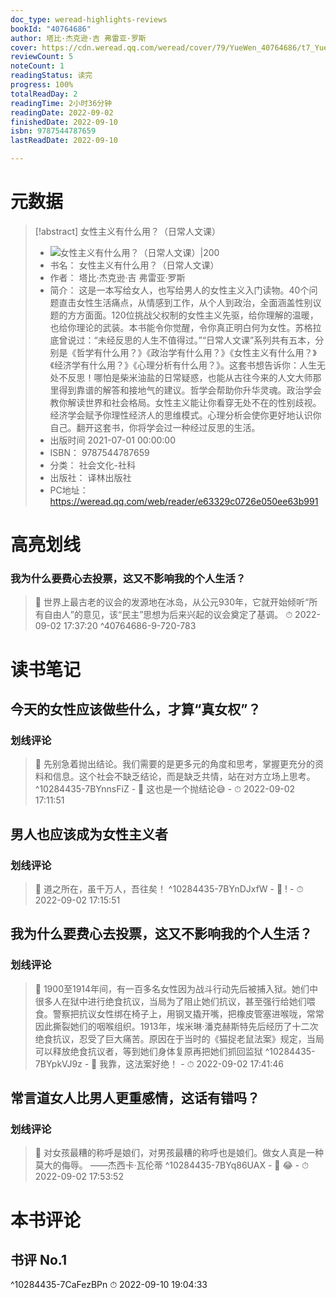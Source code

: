 ```yaml
---
doc_type: weread-highlights-reviews
bookId: "40764686"
author: 塔比·杰克逊·吉 弗雷亚·罗斯
cover: https://cdn.weread.qq.com/weread/cover/79/YueWen_40764686/t7_YueWen_40764686.jpg
reviewCount: 5
noteCount: 1
readingStatus: 读完
progress: 100%
totalReadDay: 2
readingTime: 2小时36分钟
readingDate: 2022-09-02
finishedDate: 2022-09-10
isbn: 9787544787659
lastReadDate: 2022-09-10

---
```

# 元数据
> [!abstract] 女性主义有什么用？（日常人文课）
> - ![ 女性主义有什么用？（日常人文课）|200](https://cdn.weread.qq.com/weread/cover/79/YueWen_40764686/t7_YueWen_40764686.jpg)
> - 书名： 女性主义有什么用？（日常人文课）
> - 作者： 塔比·杰克逊·吉 弗雷亚·罗斯
> - 简介： 这是一本写给女人，也写给男人的女性主义入门读物。40个问题直击女性生活痛点，从情感到工作，从个人到政治，全面涵盖性别议题的方方面面。120位挑战父权制的女性主义先驱，给你理解的温暖，也给你理论的武装。本书能令你觉醒，令你真正明白何为女性。苏格拉底曾说过：“未经反思的人生不值得过。”“日常人文课”系列共有五本，分别是《哲学有什么用？》《政治学有什么用？》《女性主义有什么用？》《经济学有什么用？》《心理分析有什么用？》。这套书想告诉你：人生无处不反思！哪怕是柴米油盐的日常疑惑，也能从古往今来的人文大师那里得到靠谱的解答和接地气的建议。哲学会帮助你升华灵魂。政治学会教你解读世界和社会格局。女性主义能让你看穿无处不在的性别歧视。经济学会赋予你理性经济人的思维模式。心理分析会使你更好地认识你自己。翻开这套书，你将学会过一种经过反思的生活。
> - 出版时间 2021-07-01 00:00:00
> - ISBN： 9787544787659
> - 分类： 社会文化-社科
> - 出版社： 译林出版社
> - PC地址：https://weread.qq.com/web/reader/e63329c0726e050ee63b991

# 高亮划线

### 我为什么要费心去投票，这又不影响我的个人生活？

> 📌 世界上最古老的议会的发源地在冰岛，从公元930年，它就开始倾听“所有自由人”的意见，该“民主”思想为后来兴起的议会奠定了基调。 
> ⏱ 2022-09-02 17:37:20 ^40764686-9-720-783

# 读书笔记

## 今天的女性应该做些什么，才算“真女权”？

### 划线评论
> 📌 先别急着抛出结论。我们需要的是更多元的角度和思考，掌握更充分的资料和信息。这个社会不缺乏结论，而是缺乏共情，站在对方立场上思考。  ^10284435-7BYnnsFiZ
    - 💭 这也是一个抛结论😅
    - ⏱ 2022-09-02 17:11:51
   
## 男人也应该成为女性主义者

### 划线评论
> 📌 道之所在，虽千万人，吾往矣！  ^10284435-7BYnDJxfW
    - 💭 !
    - ⏱ 2022-09-02 17:15:51
   
## 我为什么要费心去投票，这又不影响我的个人生活？

### 划线评论
> 📌 1900至1914年间，有一百多名女性因为战斗行动先后被捕入狱。她们中很多人在狱中进行绝食抗议，当局为了阻止她们抗议，甚至强行给她们喂食。警察把抗议女性绑在椅子上，用钢叉撬开嘴，把橡皮管塞进喉咙，常常因此撕裂她们的咽喉组织。1913年，埃米琳·潘克赫斯特先后经历了十二次绝食抗议，忍受了巨大痛苦。原因在于当时的《猫捉老鼠法案》规定，当局可以释放绝食抗议者，等到她们身体复原再把她们抓回监狱  ^10284435-7BYpkVJ9z
    - 💭 我靠，这法案好绝！
    - ⏱ 2022-09-02 17:41:46
   
## 常言道女人比男人更重感情，这话有错吗？

### 划线评论
> 📌 对女孩最糟的称呼是娘们，对男孩最糟的称呼也是娘们。做女人真是一种莫大的侮辱。
——杰西卡·瓦伦蒂  ^10284435-7BYq86UAX
    - 💭 😂
    - ⏱ 2022-09-02 17:53:52
   
# 本书评论

## 书评 No.1 
 ^10284435-7CaFezBPn
⏱ 2022-09-10 19:04:33
